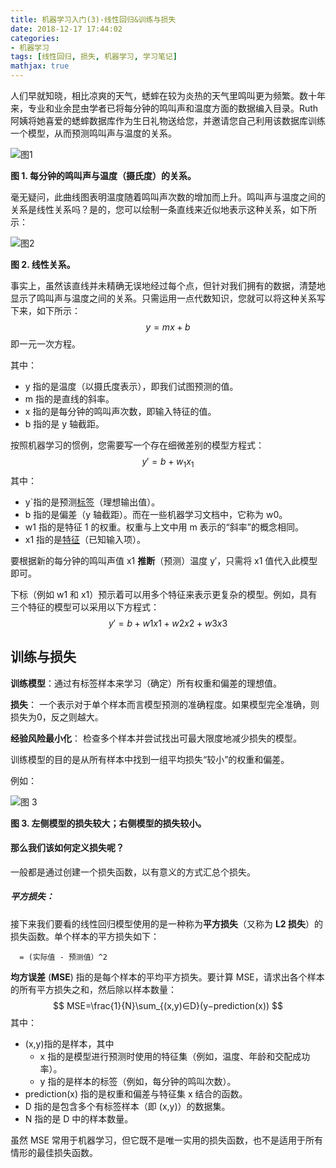 ```yaml
---
title: 机器学习入门(3)-线性回归&训练与损失
date: 2018-12-17 17:44:02
categories:
- 机器学习
tags: [线性回归, 损失, 机器学习, 学习笔记]
mathjax: true
---
```


人们早就知晓，相比凉爽的天气，蟋蟀在较为炎热的天气里鸣叫更为频繁。数十年来，专业和业余昆虫学者已将每分钟的鸣叫声和温度方面的数据编入目录。Ruth 阿姨将她喜爱的蟋蟀数据库作为生日礼物送给您，并邀请您自己利用该数据库训练一个模型，从而预测鸣叫声与温度的关系。

![图1](http://pic.fengyuwusong.cn/MPic/20181218/wimobUtyqSDn.png)

**图 1. 每分钟的鸣叫声与温度（摄氏度）的关系。**

<!-- more -->

毫无疑问，此曲线图表明温度随着鸣叫声次数的增加而上升。鸣叫声与温度之间的关系是线性关系吗？是的，您可以绘制一条直线来近似地表示这种关系，如下所示：

![图2](http://pic.fengyuwusong.cn/MPic/20181218/tmJtKu9fePCq.png)

**图 2. 线性关系。**

事实上，虽然该直线并未精确无误地经过每个点，但针对我们拥有的数据，清楚地显示了鸣叫声与温度之间的关系。只需运用一点代数知识，您就可以将这种关系写下来，如下所示：
$$
y=mx+b
$$
即一元一次方程。

其中：

- y 指的是温度（以摄氏度表示），即我们试图预测的值。
- m 指的是直线的斜率。
- x 指的是每分钟的鸣叫声次数，即输入特征的值。
- b 指的是 y 轴截距。

按照机器学习的惯例，您需要写一个存在细微差别的模型方程式：
$$
y′=b+w_1x_1
$$
其中：

- y`指的是预测[标签](https://developers.google.cn/machine-learning/crash-course/framing/ml-terminology#labels)（理想输出值）。
- b 指的是偏差（y 轴截距）。而在一些机器学习文档中，它称为 w0。
- w1 指的是特征 1 的权重。权重与上文中用 m 表示的“斜率”的概念相同。
- x1 指的是[特征](https://developers.google.cn/machine-learning/crash-course/framing/ml-terminology#features)（已知输入项）。

要根据新的每分钟的鸣叫声值 x1 **推断**（预测）温度 y′，只需将 x1 值代入此模型即可。

下标（例如 w1 和 x1）预示着可以用多个特征来表示更复杂的模型。例如，具有三个特征的模型可以采用以下方程式：
$$
y′=b+w1x1+w2x2+w3x3
$$


## 训练与损失

**训练模型**：通过有标签样本来学习（确定）所有权重和偏差的理想值。

**损失**： 一个表示对于单个样本而言模型预测的准确程度。如果模型完全准确，则损失为0，反之则越大。

**经验风险最小化**： 检查多个样本并尝试找出可最大限度地减少损失的模型。

训练模型的目的是从所有样本中找到一组平均损失“较小”的权重和偏差。

例如：

![图 3](http://pic.fengyuwusong.cn/MPic/20181218/jsbb5En4Hhz1.png)

**图 3. 左侧模型的损失较大；右侧模型的损失较小。**

#### 那么我们该如何定义损失呢？

一般都是通过创建一个损失函数，以有意义的方式汇总个损失。

##### 平方损失：

接下来我们要看的线性回归模型使用的是一种称为**平方损失**（又称为 **L2 损失**）的损失函数。单个样本的平方损失如下：

```
  = (实际值 - 预测值）^2
```

**均方误差** (**MSE**) 指的是每个样本的平均平方损失。要计算 MSE，请求出各个样本的所有平方损失之和，然后除以样本数量：
$$
MSE=\frac{1}{N}\sum_{(x,y)∈D}(y−prediction(x))
$$
其中：

- (x,y)指的是样本，其中
  - x 指的是模型进行预测时使用的特征集（例如，温度、年龄和交配成功率）。
  - y 指的是样本的标签（例如，每分钟的鸣叫次数）。
- prediction(x) 指的是权重和偏差与特征集 x 结合的函数。
- D 指的是包含多个有标签样本（即 (x,y)）的数据集。
- N 指的是 D 中的样本数量。

虽然 MSE 常用于机器学习，但它既不是唯一实用的损失函数，也不是适用于所有情形的最佳损失函数。





